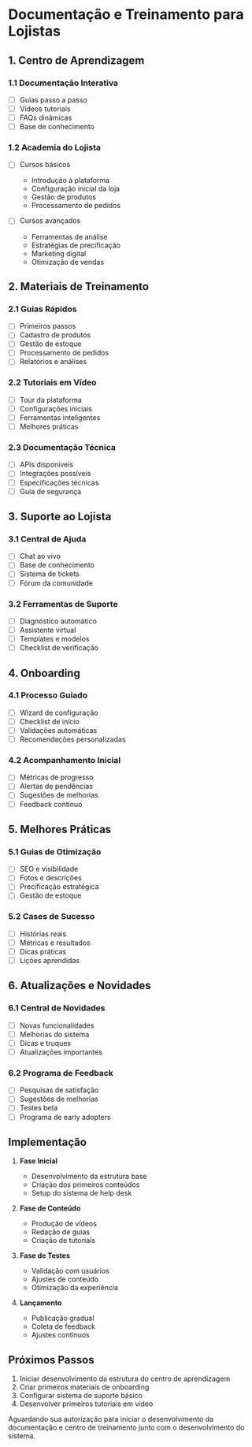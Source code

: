 # Documentação e Treinamento para Lojistas

## 1. Centro de Aprendizagem

### 1.1 Documentação Interativa
- [ ] Guias passo a passo
- [ ] Vídeos tutoriais
- [ ] FAQs dinâmicas
- [ ] Base de conhecimento

### 1.2 Academia do Lojista
- [ ] Cursos básicos
  - Introdução à plataforma
  - Configuração inicial da loja
  - Gestão de produtos
  - Processamento de pedidos

- [ ] Cursos avançados
  - Ferramentas de análise
  - Estratégias de precificação
  - Marketing digital
  - Otimização de vendas

## 2. Materiais de Treinamento

### 2.1 Guias Rápidos
- [ ] Primeiros passos
- [ ] Cadastro de produtos
- [ ] Gestão de estoque
- [ ] Processamento de pedidos
- [ ] Relatórios e análises

### 2.2 Tutoriais em Vídeo
- [ ] Tour da plataforma
- [ ] Configurações iniciais
- [ ] Ferramentas inteligentes
- [ ] Melhores práticas

### 2.3 Documentação Técnica
- [ ] APIs disponíveis
- [ ] Integrações possíveis
- [ ] Especificações técnicas
- [ ] Guia de segurança

## 3. Suporte ao Lojista

### 3.1 Central de Ajuda
- [ ] Chat ao vivo
- [ ] Base de conhecimento
- [ ] Sistema de tickets
- [ ] Fórum da comunidade

### 3.2 Ferramentas de Suporte
- [ ] Diagnóstico automático
- [ ] Assistente virtual
- [ ] Templates e modelos
- [ ] Checklist de verificação

## 4. Onboarding

### 4.1 Processo Guiado
- [ ] Wizard de configuração
- [ ] Checklist de início
- [ ] Validações automáticas
- [ ] Recomendações personalizadas

### 4.2 Acompanhamento Inicial
- [ ] Métricas de progresso
- [ ] Alertas de pendências
- [ ] Sugestões de melhorias
- [ ] Feedback contínuo

## 5. Melhores Práticas

### 5.1 Guias de Otimização
- [ ] SEO e visibilidade
- [ ] Fotos e descrições
- [ ] Precificação estratégica
- [ ] Gestão de estoque

### 5.2 Cases de Sucesso
- [ ] Histórias reais
- [ ] Métricas e resultados
- [ ] Dicas práticas
- [ ] Lições aprendidas

## 6. Atualizações e Novidades

### 6.1 Central de Novidades
- [ ] Novas funcionalidades
- [ ] Melhorias do sistema
- [ ] Dicas e truques
- [ ] Atualizações importantes

### 6.2 Programa de Feedback
- [ ] Pesquisas de satisfação
- [ ] Sugestões de melhorias
- [ ] Testes beta
- [ ] Programa de early adopters

## Implementação

1. **Fase Inicial**
   - Desenvolvimento da estrutura base
   - Criação dos primeiros conteúdos
   - Setup do sistema de help desk

2. **Fase de Conteúdo**
   - Produção de vídeos
   - Redação de guias
   - Criação de tutoriais

3. **Fase de Testes**
   - Validação com usuários
   - Ajustes de conteúdo
   - Otimização da experiência

4. **Lançamento**
   - Publicação gradual
   - Coleta de feedback
   - Ajustes contínuos

## Próximos Passos

1. Iniciar desenvolvimento da estrutura do centro de aprendizagem
2. Criar primeiros materiais de onboarding
3. Configurar sistema de suporte básico
4. Desenvolver primeiros tutoriais em vídeo

Aguardando sua autorização para iniciar o desenvolvimento da documentação e centro de treinamento junto com o desenvolvimento do sistema.
